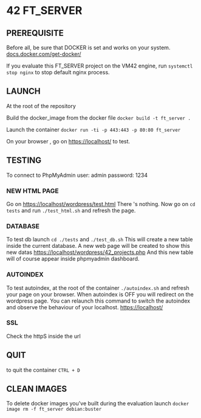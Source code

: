 # 42 FT_SERVER

## PREREQUISITE

Before all, be sure that DOCKER is set and works on your system.
[docs.docker.com/get-docker/](https://docs.docker.com/get-docker/)

If you evaluate this FT_SERVER project on the VM42 engine, run
`systemctl stop nginx`
to stop default nginx process.

## LAUNCH

At the root of the repository

Build the docker_image from the docker file
`docker build -t ft_server .`

Launch the container
`docker run -ti -p 443:443 -p 80:80 ft_server`

On your browser , go on 
[https://localhost/](https://localhost/)
to test.

## TESTING

To connect to PhpMyAdmin
user: admin
password: 1234

### NEW HTML PAGE
Go on 
[https://localhost/wordpress/test.html](https://localhost/wordpress/test.html)
There 's nothing.
Now go on 
`cd tests`
and run
`./test_html.sh`
and refresh the page.

### DATABASE
To test db launch 
`cd ./tests`
and
`./test_db.sh`
This will create a new table inside the current database.
A new web page will be created to show this new datas
[https://localhost/wordpress/42_projects.php](https://localhost/wordpress/42_projects.php)
And this new table will of course appear inside phpmyadmin dashboard.

### AUTOINDEX
To test autoindex, at the root of the container
`./autoindex.sh`
and refresh your page on your browser.
When autoindex is OFF you will redirect on the wordpress page.
You can relaunch this command to switch the autoindex and observe the behaviour of your localhost.
[https://localhost/](https://localhost/)

### SSL
Check the httpS inside the url

## QUIT

to quit the container 
`CTRL + D`

## CLEAN IMAGES

To delete docker images you've built during the evaluation launch
`docker image rm -f ft_server debian:buster`





